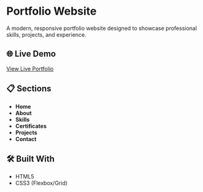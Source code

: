# Portfolio Website

A modern, responsive portfolio website designed to showcase professional skills, projects, and experience.

## 🌐 Live Demo

[View Live Portfolio](https://manar-mohamed348.github.io/Portfolio/)

## 📋 Sections

- **Home**
- **About**
- **Skills**
- **Certificates**
- **Projects**
- **Contact**

## 🛠️ Built With

- HTML5
- CSS3 (Flexbox/Grid)
